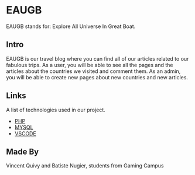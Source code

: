 # EAUGB

EAUGB stands for: Explore All Universe In Great Boat. 

## Intro

EAUGB is our travel blog where you can find all of our articles related to our fabulous trips. As a user, you will be able to see all the pages and the articles about the countries we visited and comment them.  As an admin, you will be able to create new pages about new countries and new articles.


## Links
A list of technologies used in our project.
* [PHP](https://www.php.net/)
* [MYSQL](https://www.phpmyadmin.net/)
* [VSCODE](https://code.visualstudio.com/)


## Made By
Vincent Quivy and Batiste Nugier, students from Gaming Campus